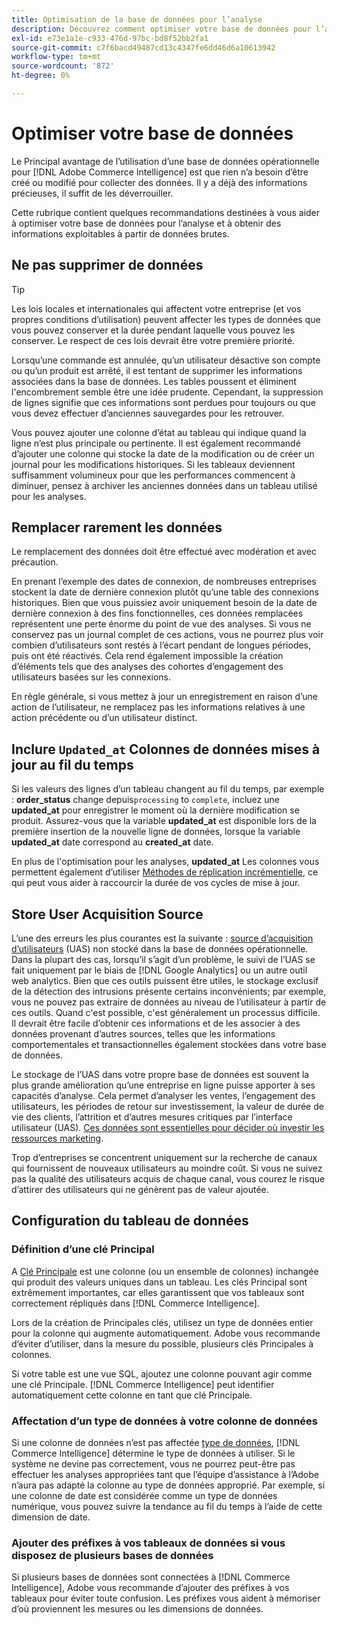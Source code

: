 ```yaml
---
title: Optimisation de la base de données pour l’analyse
description: Découvrez comment optimiser votre base de données pour l’analyse.
exl-id: e73e1a1e-c933-476d-97bc-bd8f52bb2fa1
source-git-commit: c7f6bacd49487cd13c4347fe6dd46d6a10613942
workflow-type: tm+mt
source-wordcount: '872'
ht-degree: 0%

---
```


# Optimiser votre base de données

Le Principal avantage de l’utilisation d’une base de données opérationnelle pour [!DNL Adobe Commerce Intelligence] est que rien n’a besoin d’être créé ou modifié pour collecter des données. Il y a déjà des informations précieuses, il suffit de les déverrouiller.

Cette rubrique contient quelques recommandations destinées à vous aider à optimiser votre base de données pour l’analyse et à obtenir des informations exploitables à partir de données brutes.

## Ne pas supprimer de données

>[!TIP]
>
>Les lois locales et internationales qui affectent votre entreprise (et vos propres conditions d’utilisation) peuvent affecter les types de données que vous pouvez conserver et la durée pendant laquelle vous pouvez les conserver. Le respect de ces lois devrait être votre première priorité.

Lorsqu’une commande est annulée, qu’un utilisateur désactive son compte ou qu’un produit est arrêté, il est tentant de supprimer les informations associées dans la base de données. Les tables poussent et éliminent l&#39;encombrement semble être une idée prudente. Cependant, la suppression de lignes signifie que ces informations sont perdues pour toujours ou que vous devez effectuer d’anciennes sauvegardes pour les retrouver.

Vous pouvez ajouter une colonne d’état au tableau qui indique quand la ligne n’est plus principale ou pertinente. Il est également recommandé d’ajouter une colonne qui stocke la date de la modification ou de créer un journal pour les modifications historiques. Si les tableaux deviennent suffisamment volumineux pour que les performances commencent à diminuer, pensez à archiver les anciennes données dans un tableau utilisé pour les analyses.

## Remplacer rarement les données

Le remplacement des données doit être effectué avec modération et avec précaution.

En prenant l’exemple des dates de connexion, de nombreuses entreprises stockent la date de dernière connexion plutôt qu’une table des connexions historiques. Bien que vous puissiez avoir uniquement besoin de la date de dernière connexion à des fins fonctionnelles, ces données remplacées représentent une perte énorme du point de vue des analyses. Si vous ne conservez pas un journal complet de ces actions, vous ne pourrez plus voir combien d’utilisateurs sont restés à l’écart pendant de longues périodes, puis ont été réactivés. Cela rend également impossible la création d’éléments tels que des analyses des cohortes d’engagement des utilisateurs basées sur les connexions.

En règle générale, si vous mettez à jour un enregistrement en raison d’une action de l’utilisateur, ne remplacez pas les informations relatives à une action précédente ou d’un utilisateur distinct.

## Inclure `Updated_at` Colonnes de données mises à jour au fil du temps

Si les valeurs des lignes d’un tableau changent au fil du temps, par exemple : **order\_status** change depuis`processing` to `complete`, incluez une **updated\_at** pour enregistrer le moment où la dernière modification se produit. Assurez-vous que la variable **updated\_at** est disponible lors de la première insertion de la nouvelle ligne de données, lorsque la variable **updated\_at** date correspond au **created\_at** date.

En plus de l&#39;optimisation pour les analyses, **updated\_at** Les colonnes vous permettent également d’utiliser [Méthodes de réplication incrémentielle](../data-analyst/data-warehouse-mgr/cfg-replication-methods.md), ce qui peut vous aider à raccourcir la durée de vos cycles de mise à jour.

## Store User Acquisition Source

L’une des erreurs les plus courantes est la suivante : [source d’acquisition d’utilisateurs](../data-analyst/analysis/google-track-user-acq.md) (UAS) non stocké dans la base de données opérationnelle. Dans la plupart des cas, lorsqu’il s’agit d’un problème, le suivi de l’UAS se fait uniquement par le biais de [!DNL Google Analytics] ou un autre outil web analytics. Bien que ces outils puissent être utiles, le stockage exclusif de la détection des intrusions présente certains inconvénients; par exemple, vous ne pouvez pas extraire de données au niveau de l’utilisateur à partir de ces outils. Quand c&#39;est possible, c&#39;est généralement un processus difficile. Il devrait être facile d’obtenir ces informations et de les associer à des données provenant d’autres sources, telles que les informations comportementales et transactionnelles également stockées dans votre base de données.

Le stockage de l’UAS dans votre propre base de données est souvent la plus grande amélioration qu’une entreprise en ligne puisse apporter à ses capacités d’analyse. Cela permet d’analyser les ventes, l’engagement des utilisateurs, les périodes de retour sur investissement, la valeur de durée de vie des clients, l’attrition et d’autres mesures critiques par l’interface utilisateur (UAS). [Ces données sont essentielles pour décider où investir les ressources marketing](../data-analyst/analysis/most-value-source-channel.md).

Trop d’entreprises se concentrent uniquement sur la recherche de canaux qui fournissent de nouveaux utilisateurs au moindre coût. Si vous ne suivez pas la qualité des utilisateurs acquis de chaque canal, vous courez le risque d’attirer des utilisateurs qui ne génèrent pas de valeur ajoutée.

## Configuration du tableau de données

### Définition d’une clé Principal

A [Clé Principale](https://en.wikipedia.org/wiki/Unique_key) est une colonne (ou un ensemble de colonnes) inchangée qui produit des valeurs uniques dans un tableau. Les clés Principal sont extrêmement importantes, car elles garantissent que vos tableaux sont correctement répliqués dans [!DNL Commerce Intelligence].

Lors de la création de Principales clés, utilisez un type de données entier pour la colonne qui augmente automatiquement. Adobe vous recommande d’éviter d’utiliser, dans la mesure du possible, plusieurs clés Principales à colonnes.

Si votre table est une vue SQL, ajoutez une colonne pouvant agir comme une clé Principale. [!DNL Commerce Intelligence] peut identifier automatiquement cette colonne en tant que clé Principale.

### Affectation d’un type de données à votre colonne de données

Si une colonne de données n’est pas affectée [type de données](https://en.wikipedia.org/wiki/Data_type), [!DNL Commerce Intelligence] détermine le type de données à utiliser. Si le système ne devine pas correctement, vous ne pourrez peut-être pas effectuer les analyses appropriées tant que l’équipe d’assistance à l’Adobe n’aura pas adapté la colonne au type de données approprié. Par exemple, si une colonne de date est considérée comme un type de données numérique, vous pouvez suivre la tendance au fil du temps à l’aide de cette dimension de date.

### Ajouter des préfixes à vos tableaux de données si vous disposez de plusieurs bases de données

Si plusieurs bases de données sont connectées à [!DNL Commerce Intelligence], Adobe vous recommande d’ajouter des préfixes à vos tableaux pour éviter toute confusion. Les préfixes vous aident à mémoriser d’où proviennent les mesures ou les dimensions de données.
